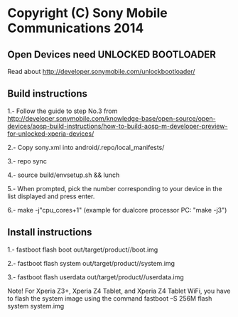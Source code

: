 Copyright (C) Sony Mobile Communications 2014
=============================================

Open Devices need UNLOCKED BOOTLOADER
-------------------------------------

Read about http://developer.sonymobile.com/unlockbootloader/

Build instructions
------------------

1.- Follow the guide to step No.3 from http://developer.sonymobile.com/knowledge-base/open-source/open-devices/aosp-build-instructions/how-to-build-aosp-m-developer-preview-for-unlocked-xperia-devices/ 

2.- Copy sony.xml into android/.repo/local_manifests/

3.- repo sync

4.- source build/envsetup.sh && lunch

5.- When prompted, pick the number corresponding to your device in the list displayed and press enter.

6.- make -j"cpu_cores+1" (example for dualcore processor PC: "make -j3")

Install instructions
--------------------

1.- fastboot flash boot out/target/product/<device>/boot.img

2.- fastboot flash system out/target/product/<device>/system.img

3.- fastboot flash userdata out/target/product/<device>/userdata.img

Note! For Xperia Z3+, Xperia Z4 Tablet, and Xperia Z4 Tablet WiFi, you have to flash the system image using the command fastboot –S 256M flash system system.img
